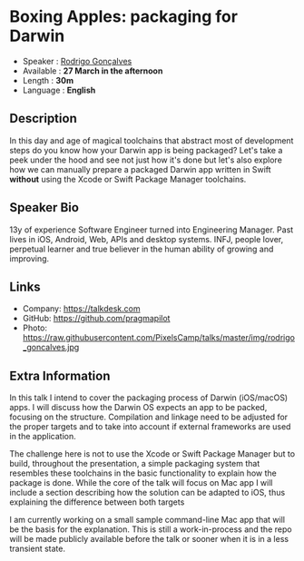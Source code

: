 Boxing Apples: packaging for Darwin
=================================================

* Speaker   : [Rodrigo Gonçalves](https://pixels.camp/pragmapilot)
* Available : **27 March in the afternoon** 
* Length    :  **30m**
* Language  : **English** 

Description
-----------

In this day and age of magical toolchains that abstract most of development steps do you know how your Darwin app is being packaged? Let's take a peek under the hood and see not just how it's done but let's also explore how we can manually prepare a packaged Darwin app written in Swift **without** using the Xcode or Swift Package Manager toolchains.  

Speaker Bio
-----------

13y of experience Software Engineer turned into Engineering Manager. Past lives in iOS, Android, Web, APIs and desktop systems. INFJ, people lover, perpetual learner and true believer in the human ability of growing and improving.

Links
-----

* Company: https://talkdesk.com 
* GitHub: https://github.com/pragmapilot 
* Photo: https://raw.githubusercontent.com/PixelsCamp/talks/master/img/rodrigo_goncalves.jpg 

Extra Information
-----------------

In this talk I intend to cover the packaging process of Darwin (iOS/macOS) apps. I will discuss how the Darwin OS expects an app to be packed, focusing on the structure. Compilation and linkage need to be adjusted for the proper targets and to take into account if external frameworks are used in the application. 

The challenge here is not to use the Xcode or Swift Package Manager but to build, throughout the presentation, a simple packaging system that resembles these toolchains in the basic functionality to explain how the package is done. While the core of the talk will focus on Mac app I will include a section describing how the solution can be adapted to iOS, thus explaining the difference between both targets

I am currently working on a small sample command-line Mac app that will be the basis for the explanation. This is still a work-in-process and the repo will be made publicly available before the talk or sooner when it is in a less transient state.
